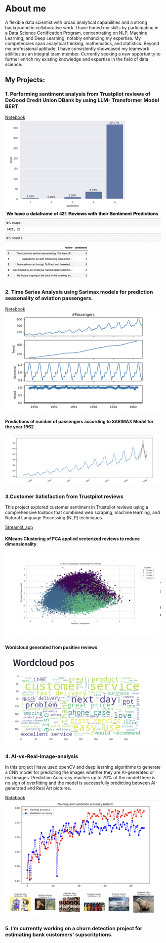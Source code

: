 # About me
A flexible data scientist with broad analytical capabilities and a strong background in collaborative work. I have honed my skills by participating in a Data Science Certification Program, concentrating on NLP, Machine Learning, and Deep Learning, notably enhancing my expertise. My competencies span analytical thinking, mathematics, and statistics. Beyond my professional aptitude, I have consistently showcased my teamwork abilities as an integral team member. Currently seeking a new opportunity to further enrich my existing knowledge and expertise in the field of data science.



## My Projects: 
### 1. Performing sentiment analysis from Trustpilot reviews of DoGood Credit Union DBank by using LLM- Transformer Model BERT
[Notebook](https://github.com/ayseljafar/BERT_sentiment_analysis/blob/main/Sentiment_BERT.ipynb)
![Link](docs/assets/sentimen.png)
![Link](docs/assets/sentimen_df.png)

### 2. Time Series Analysis using Sarimax models for prediction seasonality of aviation passengers.
[Notebook](https://github.com/ayseljafar/timeseries_passengers/blob/main/airpassengers.ipynb)
![Link](docs/assets/seasonal_decomp.png)
#### Predictions of number of passengers according to SARIMAX Model for the year 1962
![link](docs/assets/prediction.png)

### 3.Customer Satisfaction from Trustpilot reviews
This project explored customer sentiment in Trustpilot reviews using a comprehensive toolbox that combined web scraping, machine learning, and Natural Language Processing (NLP) techniques.

[Streamlit_app](https://customer-satisfaction.streamlit.app/)
#### KMeans Clustering of PCA applied vectorized reviews to reduce dimensionality
![pic1](docs/assets/kmeans.png)
#### Wordcloud generated from positive reviews
![pic2](docs/assets/wordcloud.png)

### 4. AI-vs-Real-Image-analysis
In this project I have used openCV and deep learning algorithms to generate a CNN model for predicting the images whether they are AI-generated or real images. Prediction Accuracy reaches up to 79% of the model there is no sign of overfitting and the model is successfully predicting between AI-generated and Real Art pictures.

[Notebook](https://github.com/ayseljafar/AI-vs-Real-Image-analysis/blob/main/AIvsRealAArt.ipynb)
![pic1](docs/assets/cnn.png)
![pic2](docs/assets/prediction_1.png)



### 5. I’m currently working on a churn detection project for estimating bank customers' supscritptions.


